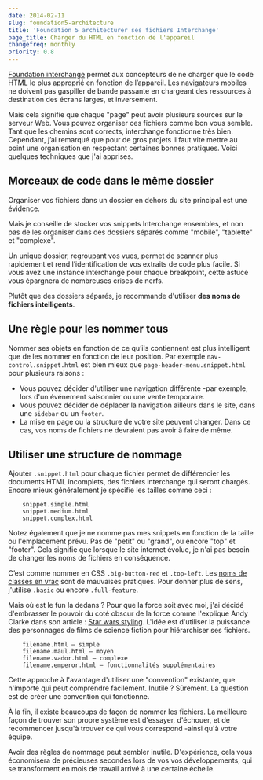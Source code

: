 ```yaml
---
date: 2014-02-11
slug: foundation5-architecture
title: 'Foundation 5 architecturer ses fichiers Interchange'
page_title: Charger du HTML en fonction de l'appareil
changefreq: monthly
priority: 0.8
---
```

[Foundation interchange](http://foundation.zurb.com/docs/components/interchange.html) permet aux concepteurs de ne charger que le code HTML le plus approprié en fonction de l’appareil. Les navigateurs mobiles ne doivent pas gaspiller de bande passante en chargeant des ressources à destination des écrans larges, et inversement.

Mais cela signifie que chaque "page" peut avoir plusieurs sources sur le serveur Web. Vous pouvez organiser ces fichiers comme bon vous semble. Tant que les chemins sont corrects, interchange fonctionne très bien. Cependant, j’ai remarqué que pour de gros projets il faut vite mettre au point une organisation en respectant certaines bonnes pratiques.
Voici quelques techniques que j'ai apprises.

## Morceaux de code dans le même dossier

Organiser vos fichiers dans un dossier en dehors du site principal est une évidence.

Mais je conseille de stocker vos snippets Interchange ensembles, et non pas de les organiser dans des dossiers séparés comme "mobile", "tablette" et "complexe".

Un unique dossier, regroupant vos vues, permet de scanner plus rapidement et rend l’identification de vos extraits de code plus facile. Si vous avez une instance interchange pour chaque breakpoint, cette astuce vous épargnera de nombreuses crises de nerfs.

Plutôt que des dossiers séparés, je recommande d'utiliser __des noms de fichiers intelligents__.

## Une règle pour les nommer tous

Nommer ses objets en fonction de ce qu’ils contiennent est plus intelligent que de les nommer en fonction de leur position.
Par exemple `nav-control.snippet.html` est bien mieux que `page-header-menu.snippet.html` pour plusieurs raisons :

- Vous pouvez décider d'utiliser une navigation différente -par exemple, lors d'un événement saisonnier ou une vente temporaire.
- Vous pouvez décider de déplacer la navigation ailleurs dans le site, dans une `sidebar` ou un `footer`.
- La mise en page ou la structure de votre site peuvent changer. Dans ce cas, vos noms de fichiers ne devraient pas avoir à faire de même.

## Utiliser une structure de nommage

Ajouter `.snippet.html` pour chaque fichier permet de différencier les documents HTML incomplets, des fichiers interchange qui seront chargés. Encore mieux généralement je spécifie les tailles comme ceci :

~~~
    snippet.simple.html
    snippet.medium.html
    snippet.complex.html
~~~

Notez également que je ne nomme pas mes snippets en fonction de la taille ou l'emplacement prévu. Pas de "petit" ou "grand", ou encore "top" et "footer". Cela signifie que lorsque le site internet évolue, je n'ai pas besoin de changer les noms de fichiers en conséquence.

C’est comme nommer en CSS `.big-button-red` et `.top-left`. Les [noms de classes en vrac](https://archive.davidl.fr/blog/css-evolutif.html) sont de mauvaises pratiques. Pour donner plus de sens, j'utilise `.basic` ou encore `.full-feature`.

Mais où est le fun la dedans ? Pour que la force soit avec moi, j'ai décidé d'embrasser le pouvoir du coté obscur de la force comme l'explique Andy Clarke dans son article : [Star wars styling](http://stuffandnonsense.co.uk/blog/about/star-wars-styling).
L'idée est d'utiliser la puissance des personnages de films de science fiction pour hiérarchiser ses fichiers.

~~~
    filename.html — simple
    filename.maul.html — moyen
    filename.vador.html — complexe
    filename.emperor.html — fonctionnalités supplémentaires
~~~

Cette approche à l'avantage d'utiliser une "convention" existante, que n'importe qui peut comprendre facilement. Inutile ? Sûrement. La question est de créer une convention qui fonctionne.

À la fin, il existe beaucoups de façon de nommer les fichiers. La meilleure façon de trouver son propre système est d'essayer, d'échouer, et de recommencer jusqu'à trouver ce qui vous correspond -ainsi qu'à votre équipe.

Avoir des règles de nommage peut sembler inutile. D'expérience, cela vous économisera de précieuses secondes lors de vos vos développements, qui se transforment en mois de travail arrivé à une certaine échelle.
